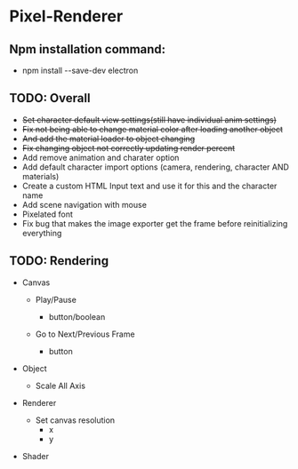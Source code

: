 # Pixel-Renderer

## Npm installation command:
- npm install --save-dev electron

## TODO: Overall
- ~~Set character default view settings(still have individual anim settings)~~
- ~~Fix not being able to change material color after loading another object~~
- ~~And add the material loader to object changing~~
- ~~Fix changing object not correctly updating render percent~~
- Add remove animation and charater option
- Add default character import options (camera, rendering, character AND materials)
- Create a custom HTML Input text and use it for this and the character name
- Add scene navigation with mouse
- Pixelated font 
- Fix bug that makes the image exporter get the frame before reinitializing everything

## TODO: Rendering
- Canvas

    - Play/Pause
        - button/boolean

    - Go to Next/Previous Frame
        - button

- Object
    - Scale All Axis

- Renderer
    - Set canvas resolution 
        - x
        - y

- Shader
